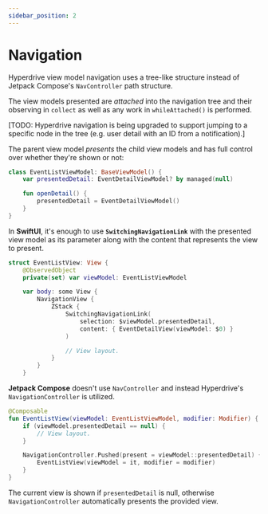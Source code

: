 ```yaml
---
sidebar_position: 2
---
```


# Navigation
Hyperdrive view model navigation uses a tree-like structure instead of Jetpack Compose's `NavController` path structure.

The view models presented are *attached* into the navigation tree and their observing in `collect` as well as any work in `whileAttached()` is performed.

[TODO: Hyperdrive navigation is being upgraded to support jumping to a specific node in the tree (e.g. user detail with an ID from a notification).]

The parent view model *presents* the child view models and has full control over whether they're shown or not:
```kotlin title="EventListViewModel.kt"
class EventListViewModel: BaseViewModel() {
    var presentedDetail: EventDetailViewModel? by managed(null)

    fun openDetail() {
        presentedDetail = EventDetailViewModel()
    }
}
```

In **SwiftUI**, it's enough to use **`SwitchingNavigationLink`** with the presented view model as its parameter along with the content that represents the view to present.
```swift title="EventListView.swift"
struct EventListView: View {
    @ObservedObject
    private(set) var viewModel: EventListViewModel

    var body: some View {
        NavigationView {
            ZStack {
                SwitchingNavigationLink(
                    selection: $viewModel.presentedDetail,
                    content: { EventDetailView(viewModel: $0) }
                )

                // View layout.
            }
        }
    }
```

**Jetpack Compose** doesn't use `NavController` and instead Hyperdrive's `NavigationController` is utilized.
```kotlin title="EventListView.kt"
@Composable
fun EventListView(viewModel: EventListViewModel, modifier: Modifier) {
    if (viewModel.presentedDetail == null) {
        // View layout.
    }

    NavigationController.Pushed(present = viewModel::presentedDetail) {
        EventListView(viewModel = it, modifier = modifier)
    }
}
```

The current view is shown if `presentedDetail` is null, otherwise `NavigationController` automatically presents the provided view.
